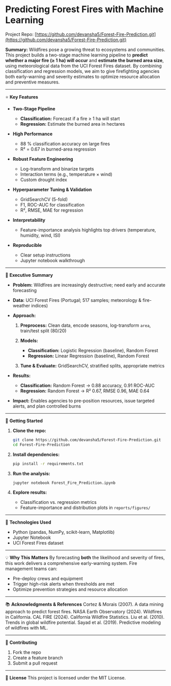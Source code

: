 # Predicting Forest Fires with Machine Learning

Project Repo: [https://github.com/devansha5/Forest-Fire-Prediction.git](https://github.com/devansha5/Forest-Fire-Prediction.git)

**Summary:**
Wildfires pose a growing threat to ecosystems and communities. This project builds a two-stage machine learning pipeline to **predict whether a major fire (≥ 1 ha) will occur** and **estimate the burned area size**, using meteorological data from the UCI Forest Fires dataset. By combining classification and regression models, we aim to give firefighting agencies both early-warning and severity estimates to optimize resource allocation and preventive measures.

---

⭐ **Key Features**

* **Two-Stage Pipeline**

  * **Classification:** Forecast if a fire ≥ 1 ha will start
  * **Regression:** Estimate the burned area in hectares
* **High Performance**

  * 88 % classification accuracy on large fires
  * R² = 0.67 in burned-area regression
* **Robust Feature Engineering**

  * Log-transform and binarize targets
  * Interaction terms (e.g., temperature × wind)
  * Custom drought index
* **Hyperparameter Tuning & Validation**

  * GridSearchCV (5-fold)
  * F1, ROC-AUC for classification
  * R², RMSE, MAE for regression
* **Interpretability**

  * Feature-importance analysis highlights top drivers (temperature, humidity, wind, ISI)
* **Reproducible**

  * Clear setup instructions
  * Jupyter notebook walkthrough

---

🚀 **Executive Summary**

* **Problem:** Wildfires are increasingly destructive; need early and accurate forecasting
* **Data:** UCI Forest Fires (Portugal; 517 samples; meteorology & fire-weather indices)
* **Approach:**

  1. **Preprocess:** Clean data, encode seasons, log-transform `area`, train/test split (80/20)
  2. **Models:**

     * **Classification:** Logistic Regression (baseline), Random Forest
     * **Regression:** Linear Regression (baseline), Random Forest
  3. **Tune & Evaluate:** GridSearchCV, stratified splits, appropriate metrics
* **Results:**

  * **Classification:** Random Forest → 0.88 accuracy, 0.91 ROC-AUC
  * **Regression:** Random Forest → R² 0.67, RMSE 0.96, MAE 0.64
* **Impact:** Enables agencies to pre-position resources, issue targeted alerts, and plan controlled burns

---

🏁 **Getting Started**

1. **Clone the repo:**

   ```bash
   git clone https://github.com/devansha5/Forest-Fire-Prediction.git
   cd Forest-Fire-Prediction
   ```
2. **Install dependencies:**

   ```bash
   pip install -r requirements.txt
   ```
3. **Run the analysis:**

   ```bash
   jupyter notebook Forest_Fire_Prediction.ipynb
   ```
4. **Explore results:**

   * Classification vs. regression metrics
   * Feature-importance and distribution plots in `reports/figures/`

---

🔧 **Technologies Used**

* Python (pandas, NumPy, scikit-learn, Matplotlib)
* Jupyter Notebook
* UCI Forest Fires dataset

---

💡 **Why This Matters**
By forecasting **both** the likelihood and severity of fires, this work delivers a comprehensive early-warning system. Fire management teams can:

* Pre-deploy crews and equipment
* Trigger high-risk alerts when thresholds are met
* Optimize prevention strategies and resource allocation

---

📚 **Acknowledgments & References**
Cortez & Morais (2007). A data mining approach to predict forest fires.
NASA Earth Observatory (2024). Wildfires in California.
CAL FIRE (2024). California Wildfire Statistics.
Liu et al. (2010). Trends in global wildfire potential.
Sayad et al. (2019). Predictive modeling of wildfires with ML.

---

🤝 **Contributing**

1. Fork the repo
2. Create a feature branch
3. Submit a pull request

---

📄 **License**
This project is licensed under the MIT License.
